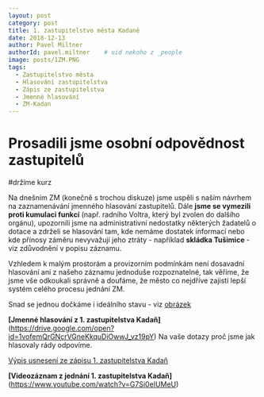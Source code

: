 ```yaml
---
layout: post
category: post
title: 1. zastupitelstvo města Kadaně
date: 2018-12-13
author: Pavel Miltner
authorId: pavel.miltner    # uid nekoho z _people
image: posts/1ZM.PNG
tags:
  - Zastupitelstvo města
  - Hlasování zastupitelstva
  - Zápis ze zastupitelstva
  - Jmenné hlasování
  - ZM-Kadan
---
```


# Prosadili jsme osobní odpovědnost zastupitelů

#držíme kurz


Na dnešním ZM (konečně s trochou diskuze) jsme uspěli s naším návrhem na zaznamenávání jmenného hlasování zastupitelů.
Dále **jsme se vymezili proti kumulaci funkcí** (např. radního Voltra, který byl zvolen do dalšího orgánu), 
upozornili jsme na administrativní nedostatky některých žadatelů o dotace a zdrželi se hlasování tam, kde nemáme dostatek informací nebo kde přínosy záměru nevyvažují jeho ztráty - například **skládka Tušimice** - viz zdůvodnění v popisu záznamu. 

Vzhledem k malým prostorám a provizorním podmínkám není dosavadní hlasování ani z našeho záznamu jednoduše rozpoznatelné, 
tak věříme, že jsme vše odkoukali správně a doufáme, že město co nejdříve zajistí lepší systém celého procesu jednání ZM.

Snad se jednou dočkáme i ideálního stavu - viz [obrázek](https://drive.google.com/open?id=1S85Ho0ZK-MljFqZ-46oAWmLJxvxIuB6-) 


**[Jmenné hlasování z 1. zastupitelstva Kadaň]**(https://drive.google.com/open?id=1vofemQrGNcrVGneKkquDiOwwJ_vz19pY) 
Na vaše dotazy proč jsme jak hlasovaly rády odpovíme.

[Výpis usnesení ze zápisu 1. zastupitelstva Kadaň](http://www.mesto-kadan.cz/obcan/8773/vypis-usneseni-ze-zapisu-z-1-zasedani-zastupitelstva-mesta)

**[Videozáznam z jednání 1. zastupitelstva Kadaň]**(https://www.youtube.com/watch?v=G7Si0eIUMeU)
